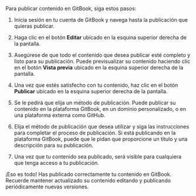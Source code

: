 Para publicar contenido en GitBook, siga estos pasos:

1. Inicia sesión en tu cuenta de GitBook y navega hasta la publicación que quieras publicar.

2. Haga clic en el botón **Editar** ubicado en la esquina superior derecha de la pantalla.

3. Asegúrese de que todo el contenido que desea publicar esté completo y listo para su publicación. Puede previsualizar su contenido haciendo clic en el botón **Vista previa** ubicado en la esquina superior derecha de la pantalla.

4. Una vez que estés satisfecho con tu contenido, haz clic en el botón **Publicar** ubicado en la esquina superior derecha de la pantalla.

5. Se le pedirá que elija un método de publicación. Puede publicar su contenido en la plataforma GitBook, en un dominio personalizado, o en una plataforma externa como GitHub.

6. Elija el método de publicación que desea utilizar y siga las instrucciones para completar el proceso de publicación. Si está publicando en la plataforma GitBook, puede que le pidan que proporcione un título y una descripción para su publicación.

7. Una vez que tu contenido sea publicado, será visible para cualquiera que tenga acceso a tu publicación.

¡Eso es todo! Has publicado correctamente tu contenido en GitBook. Recuerde mantener actualizado su contenido editando y publicando periódicamente nuevas versiones.
